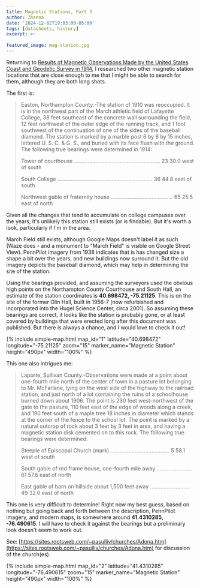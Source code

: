 ```yaml
---
title: Magnetic Stations, Part 3
author: Zhanna
date: '2024-12-02T19:03:00-05:00'
tags: [datasheets, history]
excerpt: >-
  
featured_image: mag-station.jpg
---
```


Returning to [Results of Magnetic Observations Made by the United States Coast and Geodetic Survey in 1914](/assets/docs/publications/SP-No-25-Results-Mag-Obsv-1914.pdf/), I researched two other magnetic station locations that are close enough to me that I might be able to search for them, although they are both long shots.

The first is:

> Easton, Northampton County.-The station of 1910 was reoccupied. It is in the northwest part of the March
athletic field of Lafayette College, 38 feet southeast of the concrete wall surrounding the field, 12 feet northwest of the
outer edge of the running track, and 1 foot southwest of the continuation of one of the sides of the baseball diamond.
The station is marked by a marble post 6 by 6 by 15 inches, lettered U. S. C. & G. S., and buried with its face
flush with the ground. The following true bearings were determined in 1914: 
>
> Tower of courthouse ......................................................... 23 30.0 west of south
>
> South College ............................................................... 36 44.8 east of south
>
> Northwest gable of fraternity house ......................................... 65 25.5 east of north

Given all the changes that tend to accumulate on college campuses over the years, it's unlikely this station still exists (or is findable). But it's worth a look, particularly if I'm in the area. 

March Field still exists, although Google Maps doesn't label it as such (Waze does - and a monument to "March Field" is visible on Google Street View). PennPilot imagery from 1938 indicates that is has changed size a shape a bit over the years, and new buildings now surround it. But the old imagery depicts the baseball diamond, which may help in determining the site of the station. 

Using the bearings provided, and assuming the surveyors used the obvious high points on the Northampton County Courthouse and South Hall, an estimate of the station coordinates is **40.698472, -75.21125**. This is on the site of the former Olin Hall, built in 1956-7 (now refurbished and incorporated into the Hugel Science Center, circa 2001). So assuming these bearings are correct, it looks like the station is probably gone, or at least covered by buildings that were erected long after this document was published. But there is always a chance, and I would love to check it out!

{% include simple-map.html map_id="1" latitude="40.698472" longitude="-75.21125" zoom="15" marker_name="Magnetic Station" height="490px" width="100%" %}

This one also intrigues me:

> Laporte, Sullivan County.-Observations were made at a point about one-fourth mile north of the center of town
in a pasture lot belonging to Mr. McFarlane, lying on the west side of the highway to the railroad station, and just
north of a lot containing the ruins of a schoolhouse burned down about 1906. The point is 230 feet west-northwest
of the gate to the pasture, 110 feet east of the edge of woods along a creek, and 190 feet south of a maple tree 18 inches
in diameter which stands at the corner of the fence to the school lot. The point is marked by a natural outcrop of
rock about 3 feet by 3 feet in area, and having a magnetic station disk cemented on to this rock. The following true
bearings were determined: 
>
> Steeple of Episcopal Church (mark)........................................ 5 58.1 west of south
>
> South gable of red frame house, one-fourth mile away ....................... 61 57.6 east of north
> 
> East gable of barn on hillside about 1,500 feet away ........................... 49 32.0 east of north


This one is very difficult to determine! Right now my best guess, based on nothing but going back and forth between the description, PennPilot imagery, and modern maps, is somewhere around **41.4310285, -76.490615**. I will have to check it against the bearings but a preliminary look doesn't seem to work out.

See: [https://sites.rootsweb.com/~pasulliv/churches/Adona.htm](https://sites.rootsweb.com/~pasulliv/churches/Adona.htm) for discussion of the church(es).

{% include simple-map.html map_id="2" latitude="41.4310285" longitude="-76.490615" zoom="15" marker_name="Magnetic Station" height="490px" width="100%" %}